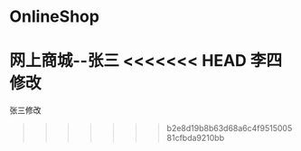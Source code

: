 ﻿# OnlineShop
网上商城--张三
<<<<<<< HEAD
李四修改
=======
张三修改
>>>>>>> b2e8d19b8b63d68a6c4f951500581cfbda9210bb
